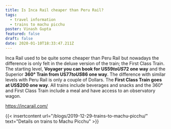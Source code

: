 ```yaml
---
title: Is Inca Rail cheaper than Peru Rail?
tags:
  - travel information
  - trains to machu picchu
poster: Vinash Gupta
featured: false
draft: false
date: 2020-01-10T18:33:47.211Z
---
```

Inca Rail used to be quite some cheaper than Peru Rail but nowadays the difference is only felt in the deluxe version of the train; the First Class Train. The starting level, **Voyager you can book for US$59 to US$72 one way** and the Superior **360° Train from US$77 to US$86 one way**. The difference with similar levels with Peru Rail is only a couple of Dollars. The **First Class Train goes at US$200 one way**. All trains include beverages and snacks and the 360° and First Class Train include a meal and have access to an observatory wagon.

https://incarail.com/

{{< insertcontent url="/blogs/2019-12-29-trains-to-machu-picchu/" text="Details on trains to Machu Picchu" >}}
